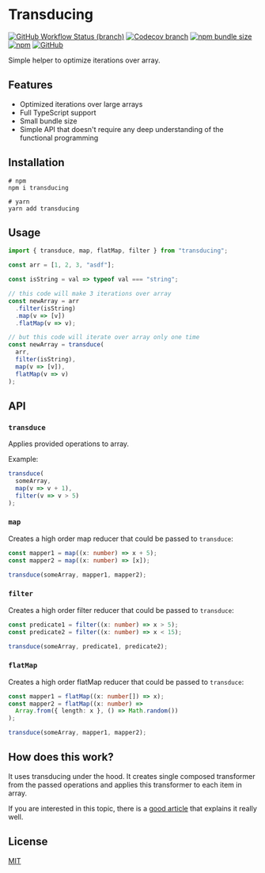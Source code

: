 # Transducing

[![GitHub Workflow Status (branch)](https://img.shields.io/github/workflow/status/Ayub-Begimkulov/transducing/Test/master?label=CI&logo=github&style=flat-square)](https://github.com/Ayub-Begimkulov/ts-get-set/actions/workflows/main.yml)
[![Codecov branch](https://img.shields.io/codecov/c/github/Ayub-Begimkulov/transducing/master?style=flat-square)](https://app.codecov.io/gh/Ayub-Begimkulov/transducing)
[![npm bundle size](https://img.shields.io/bundlephobia/minzip/transducing?style=flat-square)](https://bundlephobia.com/result?p=transducing@0.2.1)
[![npm](https://img.shields.io/npm/v/transducing?style=flat-square)](https://www.npmjs.com/package/transducing)
[![GitHub](https://img.shields.io/github/license/Ayub-Begimkulov/transducing?style=flat-square)](https://github.com/Ayub-Begimkulov/transducing/blob/master/LICENSE)

Simple helper to optimize iterations over array.

## Features

- Optimized iterations over large arrays
- Full TypeScript support
- Small bundle size
- Simple API that doesn't require any deep understanding of the functional programming

## Installation

```shell
# npm
npm i transducing

# yarn
yarn add transducing
```

## Usage

```ts
import { transduce, map, flatMap, filter } from "transducing";

const arr = [1, 2, 3, "asdf"];

const isString = val => typeof val === "string";

// this code will make 3 iterations over array
const newArray = arr
  .filter(isString)
  .map(v => [v])
  .flatMap(v => v);

// but this code will iterate over array only one time
const newArray = transduce(
  arr,
  filter(isString),
  map(v => [v]),
  flatMap(v => v)
);
```

## API

### `transduce`

Applies provided operations to array.

Example:

```ts
transduce(
  someArray,
  map(v => v + 1),
  filter(v => v > 5)
);
```

### `map`

Creates a high order map reducer that could be passed to `transduce`:

```ts
const mapper1 = map((x: number) => x + 5);
const mapper2 = map((x: number) => [x]);

transduce(someArray, mapper1, mapper2);
```

### `filter`

Creates a high order filter reducer that could be passed to `transduce`:

```ts
const predicate1 = filter((x: number) => x > 5);
const predicate2 = filter((x: number) => x < 15);

transduce(someArray, predicate1, predicate2);
```

### `flatMap`

Creates a high order flatMap reducer that could be passed to `transduce`:

```ts
const mapper1 = flatMap((x: number[]) => x);
const mapper2 = flatMap((x: number) =>
  Array.from({ length: x }, () => Math.random())
);

transduce(someArray, mapper1, mapper2);
```

## How does this work?

It uses transducing under the hood. It creates single composed transformer from the passed operations and applies this transformer to each item in array.

If you are interested in this topic, there is a [good article](https://www.digitalocean.com/community/tutorials/javascript-functional-programming-explained-fusion-transduction)
that explains it really well.

## License

[MIT](./LICENSE)
